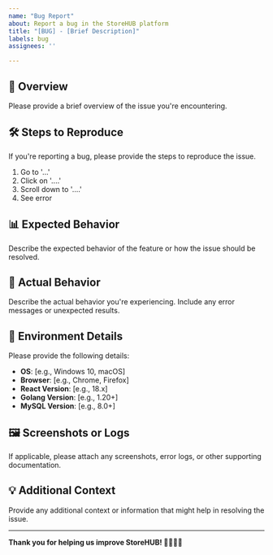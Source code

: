 ```yaml
---
name: "Bug Report"
about: Report a bug in the StoreHUB platform
title: "[BUG] - [Brief Description]"
labels: bug
assignees: ''

---
```


## 🚀 Overview
Please provide a brief overview of the issue you're encountering.

## 🛠 Steps to Reproduce
If you're reporting a bug, please provide the steps to reproduce the issue.

1. Go to '...'
2. Click on '....'
3. Scroll down to '....'
4. See error

## 📊 Expected Behavior
Describe the expected behavior of the feature or how the issue should be resolved.

## 🐞 Actual Behavior
Describe the actual behavior you're experiencing. Include any error messages or unexpected results.

## 🔧 Environment Details
Please provide the following details:
- **OS**: [e.g., Windows 10, macOS]
- **Browser**: [e.g., Chrome, Firefox]
- **React Version**: [e.g., 18.x]
- **Golang Version**: [e.g., 1.20+]
- **MySQL Version**: [e.g., 8.0+]

## 🖼 Screenshots or Logs
If applicable, please attach any screenshots, error logs, or other supporting documentation.

## 💡 Additional Context
Provide any additional context or information that might help in resolving the issue.

---
**Thank you for helping us improve StoreHUB! 👨‍💻👩‍💻**
